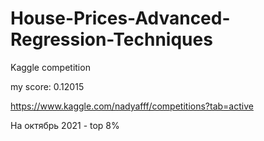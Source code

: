 # House-Prices-Advanced-Regression-Techniques
Kaggle competition

my score: 0.12015

https://www.kaggle.com/nadyafff/competitions?tab=active

На октябрь 2021 - top 8%
